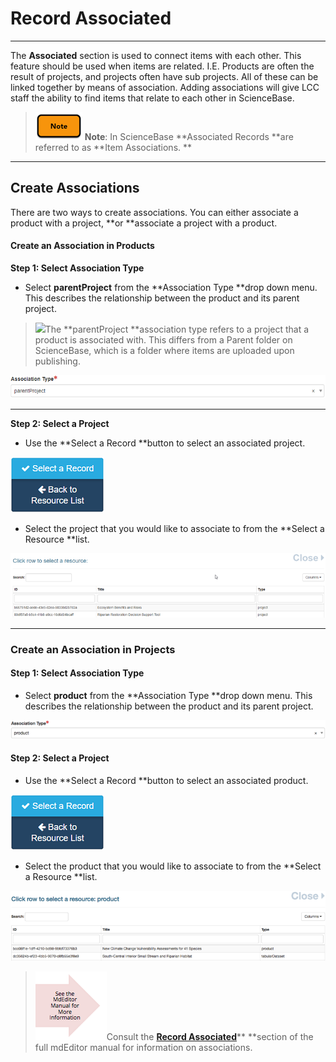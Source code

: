 # Record Associated

---

The **Associated** section is used to connect items with each other. This feature should be used when items are related. I.E. Products are often the result of projects, and projects often have sub projects. All of these can be linked together by means of association. Adding associations will give LCC staff the ability to find items that relate to each other in ScienceBase.

> ![](/assets/note_small.png) **Note**: In ScienceBase **Associated Records **are referred to as **Item Associations. **

---

## Create Associations

There are two ways to create associations. You can either associate a product with a project, **or **associate a project with a product.

#### Create an Association in Products

**Step 1: Select Association Type**

* Select **parentProject** from the **Association Type **drop down menu. This describes the relationship between the product and its parent project.

> ![](blob:https://www.gitbook.com/7645cf37-e534-4961-b7c7-6ef3039409ca)The **parentProject **association type refers to a project that a product is associated with. This differs from a Parent folder on ScienceBase, which is a folder where items are uploaded upon publishing.

![](/assets/parentProject_association_lcc.png)

---

**Step 2: Select a Project**

* Use the **Select a Record **button to select an associated project.

![](/assets/select_a_record_button.png)

* Select the project that you would like to associate to from the **Select a Resource **list.

![](/assets/select_a_resource_window.png)

---

### Create an Association in Projects

#### Step 1: Select Association Type

* Select **product** from the **Association Type **drop down menu. This describes the relationship between the product and its parent project.

![](/assets/product_association_lcc.png)

#### Step 2: Select a Project

* Use the **Select a Record **button to select an associated product.

![](/assets/select_a_record_button.png)

* Select the product that you would like to associate to from the **Select a Resource **list.

![](/assets/select_a_resource_product_window.png)

> ![](/assets/see_full_manual_for.png)Consult the [**Record Associated**](https://adiwg.gitbooks.io/mdeditor/content/record/edit/record-associated.html)** **section of the full mdEditor manual for information on associations.



